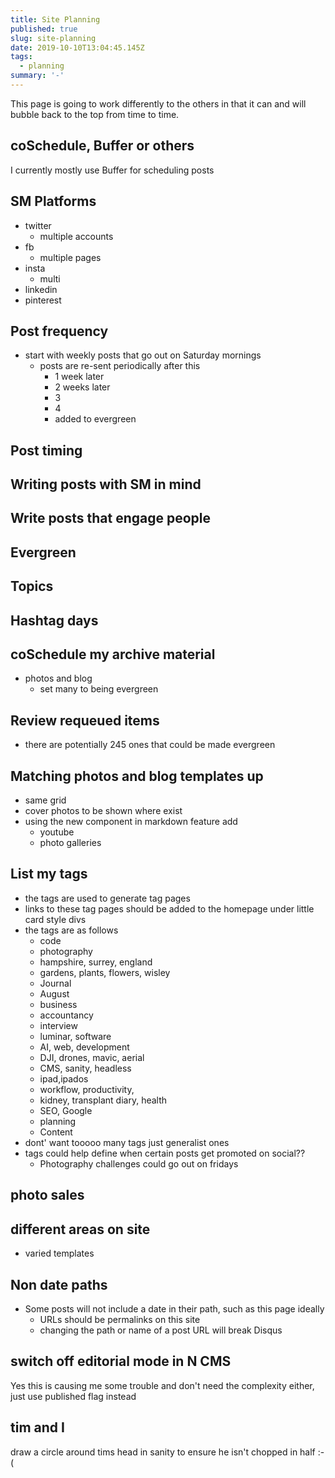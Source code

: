 ```yaml
---
title: Site Planning
published: true
slug: site-planning
date: 2019-10-10T13:04:45.145Z
tags:
  - planning
summary: '-'
---
```


This page is going to work differently to the others in that it can and will bubble back to the top from time to time.

## coSchedule, Buffer or others
I currently mostly use Buffer for scheduling posts

## SM Platforms
- twitter
  - multiple accounts
- fb
  - multiple pages
- insta
  - multi
- linkedin
- pinterest

## Post frequency
- start with weekly posts that go out on Saturday mornings
  - posts are re-sent periodically after this
    - 1 week later
    - 2 weeks later
    - 3
    - 4
    - added to evergreen

## Post timing

## Writing posts with SM in mind

## Write posts that engage people

## Evergreen

## Topics

## Hashtag days

## coSchedule my archive material
- photos and blog
  - set many to being evergreen

## Review requeued items
- there are potentially 245 ones that could be made evergreen

## Matching photos and blog templates up
- same grid
- cover photos to be shown where exist
- using the new component in markdown feature add 
  - youtube
  - photo galleries

## List my tags
- the tags are used to generate tag pages
- links to these tag pages should be added to the homepage under little card style divs
- the tags are as follows
  - code
  - photography
  - hampshire, surrey, england
  - gardens, plants, flowers, wisley
  - Journal
  - August
  - business
  - accountancy
  - interview
  - luminar, software
  - AI, web, development
  - DJI, drones, mavic, aerial
  - CMS, sanity, headless
  - ipad,ipados
  - workflow, productivity,
  - kidney, transplant diary, health
  - SEO, Google
  - planning
  - Content
- dont' want tooooo many tags just generalist ones
- tags could help define when certain posts get promoted on social??
  - Photography challenges could go out on fridays

## photo sales

## different areas on site
- varied templates

## Non date paths
- Some posts will not include a date in their path, such as this page ideally
  - URLs should be permalinks on this site
  - changing the path or name of a post URL will break Disqus

## switch off editorial mode in N CMS
Yes this is causing me some trouble and don't need the complexity either, just use published flag instead

## tim and I
draw a circle around tims head in sanity to ensure he isn't chopped in half :-(
